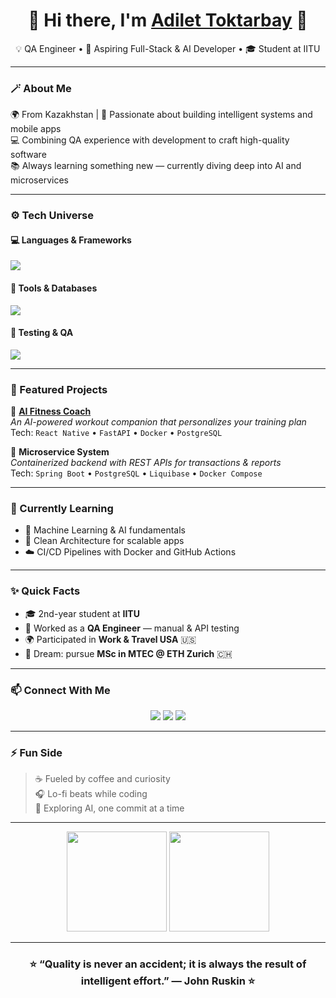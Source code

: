 <h1 align="center">👋 Hi there, I'm <a href="https://github.com/Adilet-tech" target="_blank">Adilet Toktarbay</a> 🌌</h1>

<p align="center">
  💡 QA Engineer • 🚀 Aspiring Full-Stack & AI Developer • 🎓 Student at IITU  
</p>

---

### 🪄 About Me
🌍 From Kazakhstan | 🎯 Passionate about building intelligent systems and mobile apps  
💻 Combining QA experience with development to craft high-quality software  
📚 Always learning something new — currently diving deep into AI and microservices  

---

### ⚙️ Tech Universe

#### 💻 Languages & Frameworks  
<p>
  <img src="https://skillicons.dev/icons?i=java,python,js,react,reactnative,spring,fastapi" />
</p>

#### 🧠 Tools & Databases  
<p>
  <img src="https://skillicons.dev/icons?i=postgresql,docker,git,github,elasticsearch" />
</p>

#### 🧪 Testing & QA  
<p>
  <img src="https://skillicons.dev/icons?i=selenium,postman" />
</p>

---

### 🧩 Featured Projects

🧠 **[AI Fitness Coach](https://github.com/Adilet-tech/AI-Fitness-Coach)**  
_An AI-powered workout companion that personalizes your training plan_  
Tech: `React Native` • `FastAPI` • `Docker` • `PostgreSQL`

🔧 **Microservice System**  
_Containerized backend with REST APIs for transactions & reports_  
Tech: `Spring Boot` • `PostgreSQL` • `Liquibase` • `Docker Compose`

---

### 🌱 Currently Learning
- 🤖 Machine Learning & AI fundamentals  
- 🧩 Clean Architecture for scalable apps  
- ☁️ CI/CD Pipelines with Docker and GitHub Actions  

---

### ✨ Quick Facts
- 🎓 2nd-year student at **IITU**  
- 🧪 Worked as a **QA Engineer** — manual & API testing  
- 🌍 Participated in **Work & Travel USA** 🇺🇸  
- 💭 Dream: pursue **MSc in MTEC @ ETH Zurich** 🇨🇭  

---

### 📫 Connect With Me  
<p align="center">
  <a href="mailto:adilet.toktarbay@gmail.com"><img src="https://img.shields.io/badge/Email-%23E4405F.svg?&style=for-the-badge&logo=gmail&logoColor=white" /></a>
  <a href="https://linkedin.com/in/adilet-toktarbay"><img src="https://img.shields.io/badge/LinkedIn-%230A66C2.svg?&style=for-the-badge&logo=linkedin&logoColor=white" /></a>
  <a href="https://github.com/Adilet-tech"><img src="https://img.shields.io/badge/GitHub-%2312100E.svg?&style=for-the-badge&logo=github&logoColor=white" /></a>
</p>

---

### ⚡ Fun Side
> ☕ Fueled by coffee and curiosity  
> 🎧 Lo-fi beats while coding  
> 🌌 Exploring AI, one commit at a time  

---

<p align="center">
  <img src="https://github-readme-stats.vercel.app/api?username=Adilet-tech&show_icons=true&theme=tokyonight" height="160px"/>
  <img src="https://github-readme-stats.vercel.app/api/top-langs/?username=Adilet-tech&layout=compact&theme=tokyonight" height="160px"/>
</p>

---

<h3 align="center">⭐ “Quality is never an accident; it is always the result of intelligent effort.” — John Ruskin ⭐</h3>
